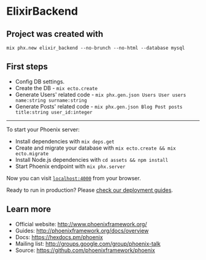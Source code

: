 # ElixirBackend

## Project was created with

```shell
mix phx.new elixir_backend --no-brunch --no-html --database mysql
```

## First steps

* Config DB settings.
* Create the DB -  `mix ecto.create`
* Generate Users' related code - `mix phx.gen.json Users User users name:string surname:string`
* Generate Posts' related code - `mix phx.gen.json Blog Post posts title:string user_id:integer`

-------------------

To start your Phoenix server:

  * Install dependencies with `mix deps.get`
  * Create and migrate your database with `mix ecto.create && mix ecto.migrate`
  * Install Node.js dependencies with `cd assets && npm install`
  * Start Phoenix endpoint with `mix phx.server`

Now you can visit [`localhost:4000`](http://localhost:4000) from your browser.

Ready to run in production? Please [check our deployment guides](http://www.phoenixframework.org/docs/deployment).

## Learn more

  * Official website: http://www.phoenixframework.org/
  * Guides: http://phoenixframework.org/docs/overview
  * Docs: https://hexdocs.pm/phoenix
  * Mailing list: http://groups.google.com/group/phoenix-talk
  * Source: https://github.com/phoenixframework/phoenix
